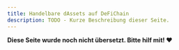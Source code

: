 ```yaml
---
title: Handelbare dAssets auf DeFiChain
description: TODO - Kurze Beschreibung dieser Seite.
---
```


**Diese Seite wurde noch nicht übersetzt. Bitte hilf mit! ❤**
